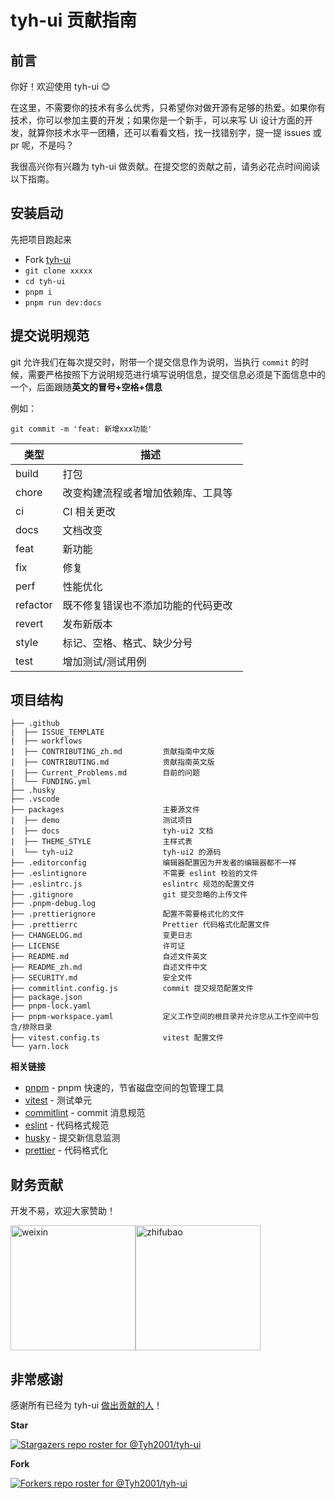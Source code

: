 # tyh-ui 贡献指南

## 前言

你好！欢迎使用 tyh-ui :blush:

在这里，不需要你的技术有多么优秀，只希望你对做开源有足够的热爱。如果你有技术，你可以参加主要的开发；如果你是一个新手，可以来写 Ui 设计方面的开发，就算你技术水平一团糟，还可以看看文档，找一找错别字，提一提 issues 或 pr 呢，不是吗？

我很高兴你有兴趣为 tyh-ui 做贡献。在提交您的贡献之前，请务必花点时间阅读以下指南。

## 安装启动

先把项目跑起来

- Fork [tyh-ui](https://github.com/Tyh2001/tyh-ui)
- `git clone xxxxx`
- `cd tyh-ui`
- `pnpm i`
- `pnpm run dev:docs`

## 提交说明规范

git 允许我们在每次提交时，附带一个提交信息作为说明，当执行 `commit` 的时候，需要严格按照下方说明规范进行填写说明信息，提交信息必须是下面信息中的一个，后面跟随**英文的冒号+空格+信息**

例如：

```shell
git commit -m 'feat: 新增xxx功能'
```

| 类型     | 描述                                 |
| -------- | ------------------------------------ |
| build    | 打包                                 |
| chore    | 改变构建流程或者增加依赖库、工具等   |
| ci       | CI 相关更改                          |
| docs     | 文档改变                             |
| feat     | 新功能                               |
| fix      | 修复                                 |
| perf     | 性能优化                             |
| refactor | 既不修复错误也不添加功能的代码更改   |
| revert   | 发布新版本                           |
| style    | 标记、空格、格式、缺少分号           |
| test     | 增加测试/测试用例                    |

## 项目结构

```
├── .github
|  ├── ISSUE_TEMPLATE
|  ├── workflows
|  ├── CONTRIBUTING_zh.md         贡献指南中文版
|  ├── CONTRIBUTING.md            贡献指南英文版
|  ├── Current_Problems.md        目前的问题
|  └── FUNDING.yml
├── .husky
├── .vscode
├── packages                      主要源文件
|  ├── demo                       测试项目
|  ├── docs                       tyh-ui2 文档
|  ├── THEME_STYLE                主样式表
|  └── tyh-ui2                    tyh-ui2 的源码
├── .editorconfig                 编辑器配置因为开发者的编辑器都不一样
├── .eslintignore                 不需要 eslint 校验的文件
├── .eslintrc.js                  eslintrc 规范的配置文件
├── .gitignore                    git 提交忽略的上传文件
├── .pnpm-debug.log
├── .prettierignore               配置不需要格式化的文件
├── .prettierrc                   Prettier 代码格式化配置文件
├── CHANGELOG.md                  变更日志
├── LICENSE                       许可证
├── README.md                     自述文件英文
├── README_zh.md                  自述文件中文
├── SECURITY.md                   安全文件
├── commitlint.config.js          commit 提交规范配置文件
├── package.json
├── pnpm-lock.yaml
├── pnpm-workspace.yaml           定义工作空间的根目录并允许您从工作空间中包含/排除目录
├── vitest.config.ts              vitest 配置文件
└── yarn.lock
```

**相关链接**

- [pnpm](https://github.com/pnpm/pnpm) - pnpm 快速的，节省磁盘空间的包管理工具
- [vitest](https://github.com/vitest-dev/vitest) - 测试单元
- [commitlint](https://github.com/conventional-changelog/commitlint) - commit 消息规范
- [eslint](https://github.com/eslint/eslint) - 代码格式规范
- [husky](https://github.com/typicode/husky) - 提交新信息监测
- [prettier](https://github.com/prettier/prettier) - 代码格式化

## 财务贡献

开发不易，欢迎大家赞助！

<img width="200px" align="center" src="https://tianyuhao.cn/images/tyh-ui/weixin.jpg" alt="weixin"><img width="200px" align="center" src="https://tianyuhao.cn/images/tyh-ui/zhifubao.jpg" alt="zhifubao">

## 非常感谢

感谢所有已经为 tyh-ui [做出贡献的人](https://github.com/Tyh2001/tyh-ui2/graphs/contributors)！

**Star**

[![Stargazers repo roster for @Tyh2001/tyh-ui](https://reporoster.com/stars/Tyh2001/tyh-ui)](https://github.com/Tyh2001/tyh-ui/stargazers)

**Fork**

[![Forkers repo roster for @Tyh2001/tyh-ui](https://reporoster.com/forks/Tyh2001/tyh-ui)](https://github.com/Tyh2001/tyh-ui/network/members)
